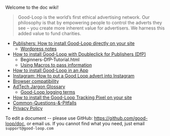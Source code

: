 
Welcome to the doc wiki!

> Good-Loop is the world’s first ethical advertising network. Our philosophy is that by empowering people to control the adverts they see – you create more inherent value for advertisers. We harness this added value to fund charities. 

* [Publishers: How to install Good-Loop directly on your site](/Publishers-How-to-install-Good-Loop-on-your-site.html)
	* [Wordpress notes](/Wordpress-Ad-Plugins-Notes.html)
* [How to install Good-Loop with Doubleclick for Publishers (DfP)](/Use-with-DoubleClick-for-Publishers-(DfP).html)
	* Beginners-DfP-Tutorial.html
	* [Using Macros to pass information](/Using-macros-to-pass-info-to-the-ad-unit.html)
* [How to install Good-Loop in an App](/app-install.html)
* [Instagram: How to put a Good Loop advert into Instagram](/instagram-install.html)
* [Browser compatibility](/Browser-Compatibility-List.html)
* [AdTech Jargon Glossary](/AdTech-Jargon-Glossary.html)
	* [Good-Loop logging terms](/Canonical-Terminology-for-Logging-Good-Loop-Events.html)
* [How to install the Good-Loop Tracking Pixel on your site](/How-to-install-the-Good.Loop-Tracking-Pixel-on-your-site.html)
* [Common-Questions-&-Pitfalls](/Common-Questions-&-Pitfalls.html)
* [Privacy Policy](/policy/privacy-policy.html)

To edit a document -- please use GitHub: <https://github.com/good-loop/doc>, or email us.
If you cannot find what you need, just email `support@good-loop.com`
